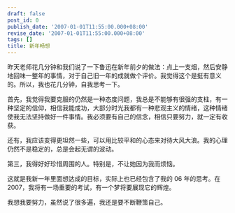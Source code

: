 ```yaml
---
draft: false
post_id: 0
publish_date: '2007-01-01T11:55:00.000+08:00'
revise_date: '2007-01-01T11:55:00.000+08:00'
tags: []
title: 新年畅想
---
```


昨天老师花几分钟和我们说了一下鲁迅在新年前夕的做法：点上一支烟，然后安静地回味一整年的事情，对于自己旧一年的成就做个评价。我觉得这个是挺有意义的。所以，我也花几分钟，自我思考一下。

首先，我觉得我要克服的仍然是一种态度问题，我总是不能够有很强的支柱，有一种坚定的信仰，相信我能成功，大部分时光我都有一种悲观主义的情绪，这种情绪使我无法坚持做好一件事情。我必须要有自己的信念，相信只要努力，就一定有收获。

还有，我应该变得更坦然一些，可以用比较平和的心态来对待大风大浪。我的心理仍然不是稳定的，总是会起无谓的波动。

第三，我得好好珍惜周围的人。特别是，不让她因为我而烦恼。

这就是我新一年里面想达成的目标，实际上也已经包含了我的 06 年的思考。在 2007，我将有一场重要的考试，有一个梦将要展现它的辉煌。

我想我要努力，虽然说了很多遍，我还是要不断鞭策自己。
